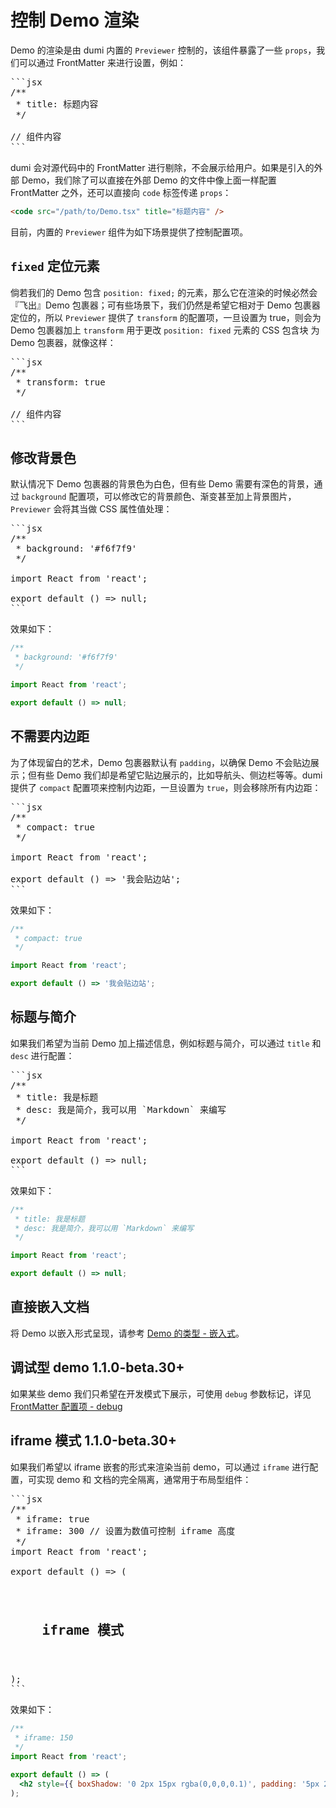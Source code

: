 # 控制 Demo 渲染

Demo 的渲染是由 dumi 内置的 `Previewer` 控制的，该组件暴露了一些 `props`，我们可以通过 FrontMatter 来进行设置，例如：

<pre>
```jsx
/**
 * title: 标题内容
 */

// 组件内容
```
</pre>

dumi 会对源代码中的 FrontMatter 进行剔除，不会展示给用户。如果是引入的外部 Demo，我们除了可以直接在外部 Demo 的文件中像上面一样配置 FrontMatter 之外，还可以直接向 `code` 标签传递 `props`：

```html
<code src="/path/to/Demo.tsx" title="标题内容" />
```

目前，内置的 `Previewer` 组件为如下场景提供了控制配置项。

## `fixed` 定位元素

倘若我们的 Demo 包含 `position: fixed;` 的元素，那么它在渲染的时候必然会『飞出』Demo 包裹器；可有些场景下，我们仍然是希望它相对于 Demo 包裹器定位的，所以 `Previewer` 提供了 `transform` 的配置项，一旦设置为 true，则会为 Demo 包裹器加上 `transform` 用于更改 `position: fixed` 元素的 CSS 包含块 为 Demo 包裹器，就像这样：

<pre>
```jsx
/**
 * transform: true
 */

// 组件内容
```
</pre>

## 修改背景色

默认情况下 Demo 包裹器的背景色为白色，但有些 Demo 需要有深色的背景，通过 `background` 配置项，可以修改它的背景颜色、渐变甚至加上背景图片，`Previewer` 会将其当做 CSS 属性值处理：

<pre>
```jsx
/**
 * background: '#f6f7f9'
 */

import React from 'react';

export default () => null;
```
</pre>

效果如下：

```jsx
/**
 * background: '#f6f7f9'
 */

import React from 'react';

export default () => null;
```

## 不需要内边距

为了体现留白的艺术，Demo 包裹器默认有 `padding`，以确保 Demo 不会贴边展示；但有些 Demo 我们却是希望它贴边展示的，比如导航头、侧边栏等等。dumi 提供了 `compact` 配置项来控制内边距，一旦设置为 `true`，则会移除所有内边距：

<pre>
```jsx
/**
 * compact: true
 */

import React from 'react';

export default () => '我会贴边站';
```
</pre>

效果如下：

```jsx
/**
 * compact: true
 */

import React from 'react';

export default () => '我会贴边站';
```

## 标题与简介

如果我们希望为当前 Demo 加上描述信息，例如标题与简介，可以通过 `title` 和 `desc` 进行配置：

<pre>
```jsx
/**
 * title: 我是标题
 * desc: 我是简介，我可以用 `Markdown` 来编写
 */

import React from 'react';

export default () => null;
```
</pre>

效果如下：

```jsx
/**
 * title: 我是标题
 * desc: 我是简介，我可以用 `Markdown` 来编写
 */

import React from 'react';

export default () => null;
```

## 直接嵌入文档

将 Demo 以嵌入形式呈现，请参考 [Demo 的类型 - 嵌入式](/zh-CN/guide/demo-types#嵌入式)。

## 调试型 demo <Badge>1.1.0-beta.30+</Badge>

如果某些 demo 我们只希望在开发模式下展示，可使用 `debug` 参数标记，详见 [FrontMatter 配置项 - debug](/zh-CN/config/frontmatter#debug)

## iframe 模式 <Badge>1.1.0-beta.30+</Badge>

如果我们希望以 iframe 嵌套的形式来渲染当前 demo，可以通过 `iframe` 进行配置，可实现 demo 和 文档的完全隔离，通常用于布局型组件：

<pre lang="md">
```jsx
/**
 * iframe: true
 * iframe: 300 // 设置为数值可控制 iframe 高度
 */
import React from 'react';

export default () => (
  <h2
    style={{
      boxShadow: '0 2px 15px rgba(0,0,0,0.1)',
      padding: '5px 20px'
    }}
  >
    iframe 模式
  </h2>
);
```
</pre>

效果如下：

```jsx
/**
 * iframe: 150
 */
import React from 'react';

export default () => (
  <h2 style={{ boxShadow: '0 2px 15px rgba(0,0,0,0.1)', padding: '5px 20px' }}>iframe 模式</h2>
);
```
